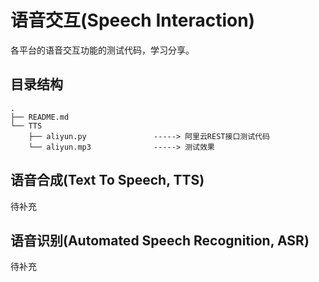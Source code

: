 # 语音交互(Speech Interaction)  
各平台的语音交互功能的测试代码，学习分享。

## 目录结构  
```
.
├── README.md
└── TTS
    ├── aliyun.py               -----> 阿里云REST接口测试代码  
    └── aliyun.mp3              -----> 测试效果
```


## 语音合成(Text To Speech, TTS)
待补充

## 语音识别(Automated Speech Recognition, ASR)
待补充

